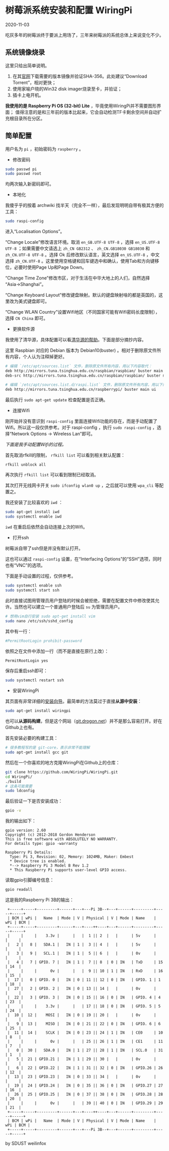 # 树莓派系统安装和配置 WiringPi

2020-11-03

吃灰多年的树莓派终于要派上用场了，三年来树莓派的系统总体上来说变化不少。

## 系统镜像烧录

这里只给出简单说明。

1. 在其[官网](https://www.raspberrypi.org/downloads/raspberry-pi-os/)下载需要的版本镜像并验证SHA-356。此处建议“Download Torrent”，相对更快；
2. 使用家喻户晓的Win32 disk imager烧录至卡，并验证；
3. 插卡上电开机。

**我使用的是 Raspberry Pi OS (32-bit) Lite** ，毕竟使用WiringPi并不需要图形界面；
值得注意的是和三年前的版本比起来，它会自动检测TF卡剩余空间并自动扩充根目录所在分区。

## 简单配置

用户名为 ``pi`` ，初始密码为 ``raspberry`` 。

+ 修改密码

```sh
sudo passwd pi
sudo passwd root
```

均两次输入新密码即可。

+ 本地化

我傻乎乎的按着 archwiki 找半天（完全不一样），最后发现明明自带有极其方便的工具：

```sh
sudo raspi-config
```

进入“Localisation Options”。

“Change Locale”修改语言环境。取消 ``en_GB.UTF-8 UTF-8`` ，选择 ``en_US.UTF-8 UTF-8`` ；如果需要中文请选上 ``zh_CN GB2312`` 、 ``zh_CN.GB18030 GB18030`` 和 ``zh_CN.UTF-8 UTF-8`` 。选择 Ok 后修改默认语言，英文选择 ``en_US.UTF-8`` ，中文选择 ``zh_CN.UTF-8`` 。这里使用空格键和回车键选中和确认，使用Tab和方向键移位，必要时使用Page Up和Page Down。

“Change Time Zone”修改市区，对于生活在中华大地上的人们，自然选择 “Asia->Shanghai”。

“Change Keyboard Layout”修改键盘映射。默认的键盘映射啥的都是英国的，这里改为美式键盘即可。

“Change WLAN Country”设置Wifi地区（不同国家可能有Wifi密码长度限制），选择 ``CN China`` 即可。

+ 更换软件源

我使用了清华源，具体配置可以看[清华源的帮助](https://mirrors.tuna.tsinghua.edu.cn/help/raspbian/)。下面是部分摘抄内容。

这里 Raspbian 对应的 Debian 版本为 Debian10(buster) 。相对于删除原文件所有内容，个人认为注释掉更好。

```sh
# 编辑 `/etc/apt/sources.list` 文件，删除原文件所有内容，用以下内容取代：
deb http://mirrors.tuna.tsinghua.edu.cn/raspbian/raspbian/ buster main non-free contrib rpi
deb-src http://mirrors.tuna.tsinghua.edu.cn/raspbian/raspbian/ buster main non-free contrib rpi

# 编辑 `/etc/apt/sources.list.d/raspi.list` 文件，删除原文件所有内容，用以下内容取代：
deb http://mirrors.tuna.tsinghua.edu.cn/raspberrypi/ buster main ui
```

最后执行 ``sudo apt-get update`` 检查配置是否正确。

+ 连接Wifi

刚开始并没有意识到 ``raspi-config`` 里面连接Wifi功能的存在，而是手动配置了Wifi。所以这一段仅供参考。对于 raspi-config ，执行 ``sudo raspi-config`` ，选择“Network Options -> Wireless Lan”即可。

*下面是我手动配置Wifi的过程。*

首先取消rfkill的限制， ``rfkill list`` 可以看到相关默认配置：

```sh
rfkill unblock all
```

再次执行 ``rfkill list`` 可以看到限制已经取消。

其次打开无线网卡开关 ``sudo ifconfig wlan0 up`` ，之后就可以使用 ``wpa_cli`` 等配置之。

我还安装了比较喜欢的 ``iwd`` ： 

```sh
sudo apt-get install iwd
sudo systemctl enable iwd
```

``iwd`` 在重启后依然会自动连接上次的Wifi。

+ 打开ssh

树莓派自带了ssh但是并没有默认打开。

这也可以通过 ``raspi-config`` 设置，在“Interfacing Options”的“SSH”选项，同时也有“VNC”的选项。

下面是手动设置的过程，仅供参考。

```sh
sudo systemctl enable ssh
sudo systemctl start ssh
```

此时直接试图用管理员用户登陆的时候会被拒绝，需要在配置文件中修改使其允许。当然也可以建立一个普通用户登陆后 ``su`` 为管理员用户。

```sh
# 想用vim自行安装 sudo apt-get install vim
sudo nano /etc/ssh/sshd_config
```

其中有一行：

```sh
#PermitRootLogin prohibit-password
```

依照之在文件中添加一行（而不是直接在原行上改）：

```sh
PermitRootLogin yes
```

保存后重启ssh即可：

```sh
sudo systemctl restart ssh
```

+ 安装WiringPi

其页面有非常详细的[安装向导](http://wiringpi.com/download-and-install/)。最简单的方法莫过于直接**从源中安装**：

```sh
sudo apt-get install wiringpi
```

也可以**从源码构建**，但是这个网站（[git.drogon.net](https://git.drogon.net/)）并不是那么容易打开。好在Github上也有。

首先安装必要的构建工具：

```sh
# 很多教程写的是 git-core，表示非常不能理解
sudo apt-get install gcc git
```

然后在一个你喜欢的地方克隆WiringPi在Github上的仓库：

```sh
git clone https://github.com/WiringPi/WiringPi.git
cd WiringPi/
./build
# 这条可能需要
sudo ldconfig
```

最后验证一下是否安装成功：

```sh
gpio -v
```

我的输出如下：

```
gpio version: 2.60
Copyright (c) 2012-2018 Gordon Henderson
This is free software with ABSOLUTELY NO WARRANTY.
For details type: gpio -warranty

Raspberry Pi Details:
  Type: Pi 3, Revision: 02, Memory: 1024MB, Maker: Embest 
  * Device tree is enabled.
  *--> Raspberry Pi 3 Model B Rev 1.2
  * This Raspberry Pi supports user-level GPIO access.
```

读取gpio引脚编号信息：

```sh
gpio readall
```

这是我的Raspberry Pi 3B的输出：

```
 +-----+-----+---------+------+---+---Pi 3B--+---+------+---------+-----+-----+
 | BCM | wPi |   Name  | Mode | V | Physical | V | Mode | Name    | wPi | BCM |
 +-----+-----+---------+------+---+----++----+---+------+---------+-----+-----+
 |     |     |    3.3v |      |   |  1 || 2  |   |      | 5v      |     |     |
 |   2 |   8 |   SDA.1 |   IN | 1 |  3 || 4  |   |      | 5v      |     |     |
 |   3 |   9 |   SCL.1 |   IN | 1 |  5 || 6  |   |      | 0v      |     |     |
 |   4 |   7 | GPIO. 7 |   IN | 1 |  7 || 8  | 0 | IN   | TxD     | 15  | 14  |
 |     |     |      0v |      |   |  9 || 10 | 1 | IN   | RxD     | 16  | 15  |
 |  17 |   0 | GPIO. 0 |   IN | 0 | 11 || 12 | 0 | IN   | GPIO. 1 | 1   | 18  |
 |  27 |   2 | GPIO. 2 |   IN | 0 | 13 || 14 |   |      | 0v      |     |     |
 |  22 |   3 | GPIO. 3 |   IN | 0 | 15 || 16 | 0 | IN   | GPIO. 4 | 4   | 23  |
 |     |     |    3.3v |      |   | 17 || 18 | 0 | IN   | GPIO. 5 | 5   | 24  |
 |  10 |  12 |    MOSI |   IN | 0 | 19 || 20 |   |      | 0v      |     |     |
 |   9 |  13 |    MISO |   IN | 0 | 21 || 22 | 0 | IN   | GPIO. 6 | 6   | 25  |
 |  11 |  14 |    SCLK |   IN | 0 | 23 || 24 | 1 | IN   | CE0     | 10  | 8   |
 |     |     |      0v |      |   | 25 || 26 | 1 | IN   | CE1     | 11  | 7   |
 |   0 |  30 |   SDA.0 |   IN | 1 | 27 || 28 | 1 | IN   | SCL.0   | 31  | 1   |
 |   5 |  21 | GPIO.21 |   IN | 1 | 29 || 30 |   |      | 0v      |     |     |
 |   6 |  22 | GPIO.22 |   IN | 1 | 31 || 32 | 0 | IN   | GPIO.26 | 26  | 12  |
 |  13 |  23 | GPIO.23 |   IN | 0 | 33 || 34 |   |      | 0v      |     |     |
 |  19 |  24 | GPIO.24 |   IN | 0 | 35 || 36 | 0 | IN   | GPIO.27 | 27  | 16  |
 |  26 |  25 | GPIO.25 |   IN | 0 | 37 || 38 | 0 | IN   | GPIO.28 | 28  | 20  |
 |     |     |      0v |      |   | 39 || 40 | 0 | IN   | GPIO.29 | 29  | 21  |
 +-----+-----+---------+------+---+----++----+---+------+---------+-----+-----+
 | BCM | wPi |   Name  | Mode | V | Physical | V | Mode | Name    | wPi | BCM |
 +-----+-----+---------+------+---+---Pi 3B--+---+------+---------+-----+-----+
```

by SDUST weilinfox